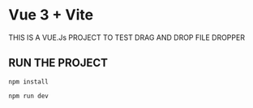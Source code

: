# Vue 3 + Vite

THIS IS A VUE.Js PROJECT TO TEST DRAG AND DROP FILE DROPPER

## RUN THE PROJECT

```
npm install
```

```
npm run dev
```
